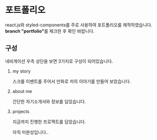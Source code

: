<h1>포트폴리오</h1>
<p>react.js와 styled-components를 주로 사용하여 포트폴리오를 제작하였습니다. 
  <b>branch "portfolio"</b>를 체크한 후 확인 바랍니다.</p>
<h2>구성</h2>
<p>네비게이션 우측 상단을 보면 3가지로 구성이 되어있습니다.</p>
<ol>
  <li>
    my story
    <p>스크롤 이벤트를 주어서 만화로 저의 이야기를 만들어 보았습니다.</p>
  </li>
  <li>
    about me
    <p>간단한 자기소개서와 정보를 담았습니다.</p>
  </li>
  <li>
    projects
    <p>지금까지 진행한 프로젝트를 담았습니다.</p>
  </li>
</ul>

<p>아직 미완성입니다..</p>
